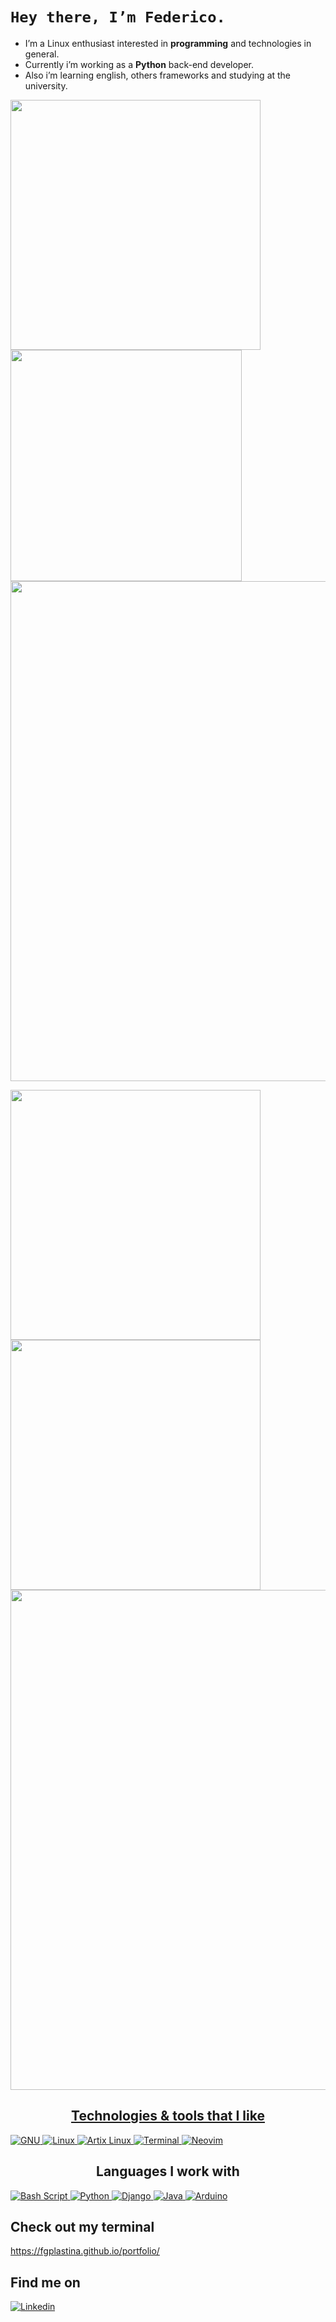 # ```Hey there, I’m Federico.```

* I’m a Linux enthusiast interested in **programming** and technologies in general.
* Currently i’m working as a **Python** back-end developer. 
* Also i’m learning english, others frameworks and studying at the university.


<p align="left">
  <a href="https://github.com/fgplastina#gh-dark-mode-only"><img width="400" src="https://github-readme-stats.vercel.app/api?username=fgplastina&show_icons=true&theme=nord&count_private=true">
  <a href="https://github.com/fgplastina#gh-dark-mode-only"><img width="370"  src="https://github-readme-stats.vercel.app/api/top-langs/?username=fgplastina&hide=html,scss,css&count_private=true&langs_count=4&layout=compact&theme=nord">
  <a href="https://github.com/fgplastina#gh-dark-mode-only"><img width="800" src="https://github-profile-trophy.vercel.app/?username=fgplastina&row=1&column=5&theme=nord">

  <a href="https://github.com/fgplastina#gh-light-mode-only"><img width="400" src="https://github-readme-stats.vercel.app/api?username=fgplastina&show_icons=true&theme=graywhite&count_private=true">
  <a href="https://github.com/fgplastina#gh-light-mode-only"><img width="400" src="https://github-readme-stats.vercel.app/api/top-langs/?username=fgplastina&hide=html,scss,css&count_private=true&langs_count=4&layout=compact&theme=graywhite">
  <a href="https://github.com/fgplastina#gh-light-mode-only"><img width="800" src="https://github-profile-trophy.vercel.app/?username=fgplastina&row=1&column=5&theme=graywhite">

</p>
<p align="left">   
<div>
  <h2 style="text-align: center;">Technologies & tools that I like</h2>
  <p>
    <a href="https://www.gnu.org/">
      <img
        src="https://img.shields.io/badge/GNU-A42E2B?style=for-the-badge&logo=GNU&logoColor=A42E2B&labelColor=white"
        alt="GNU"
      />
    </a>
    <a href="https://www.kernel.org/">
      <img
        src="https://img.shields.io/badge/-Linux-black?style=for-the-badge&logo=Linux&labelColor=black"
        alt="Linux"
      />
    </a>
    <a href="https://artixlinux.org/">
      <img
        src="https://img.shields.io/badge/Artix%20Linux%20-grey?style=for-the-badge&logo=Artix%20Linux"
        alt="Artix Linux"
      />
    </a>
    <a href="https://st.suckless.org/">
      <img
        src="https://img.shields.io/badge/-Terminal-grey?style=for-the-badge&logo=GNOME%20Terminal&logoColor=white"
        alt="Terminal"
      />
    </a>
     <a href="https://neovim.io/">
      <img
        src="https://img.shields.io/badge/Neovim-57A143?style=for-the-badge&logo=Neovim&labelColor=white"
        alt="Neovim"
      />
    </a>
  </p>
  <h2 style="text-align: center;">Languages I work with</h2>
    <p>
      <a href="https://www.gnu.org/software/bash/">
         <img
           src="https://img.shields.io/badge/Bash -4EAA25?style=for-the-badge&logo=GNU%20Bash&labelColor=white"
           alt="Bash Script"
         />
      </a>
      <a href="https://www.python.org/">
        <img
             src="https://img.shields.io/badge/-python-3776AB?style=for-the-badge&logo=python&labelColor=white"
          alt="Python"
        />
      </a>
      <a href="https://www.djangoproject.com/">
        <img
          src="https://img.shields.io/badge/Django-092E20?style=for-the-badge&logo=Django&logoColor=092E20&labelColor=white"
          alt="Django"
        />
      </a>
      <a href="https://dev.java/">
        <img                
          src="https://img.shields.io/badge/Java-important?style=for-the-badge&logo=Java&logoColor=orange&labelColor=white"
          alt="Java"
        />
      </a>
      <a href="https://www.arduino.cc/">
        <img                
          src="https://img.shields.io/badge/Arduino-00979D?style=for-the-badge&logo=Arduino&labelColor=white"
          alt="Arduino"
        />
      </a>
    </p>
</div>
<div>
  <h2>Check out my terminal</h2>
  <p>
    <a href="https://fgplastina.github.io/portfolio/">
      https://fgplastina.github.io/portfolio/
    </a>
  </p>
</div>
<div>
  <h2>Find me on</h2>
  <p>
    <a href="https://www.linkedin.com/in/fgplastina/?locale=en_US">
      <img src="https://img.shields.io/badge/-linkedin-blue?style=for-the-badge&logo=linkedin" alt="Linkedin">
    </a>
  </p>
</div>
</p>
